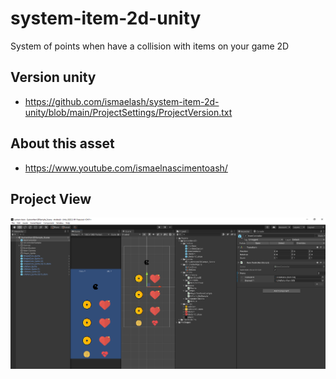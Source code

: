 # system-item-2d-unity
System of points when have a collision with items on your game 2D

## Version unity
- https://github.com/ismaelash/system-item-2d-unity/blob/main/ProjectSettings/ProjectVersion.txt

## About this asset
- https://www.youtube.com/ismaelnascimentoash/

## Project View
![Unity view](https://raw.githubusercontent.com/ismaelash/system-item-2d-unity/main/Demo/General.png)
